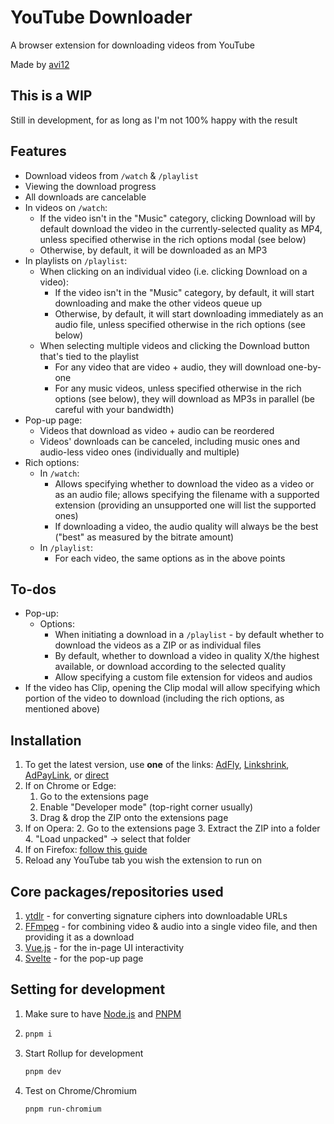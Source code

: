 # YouTube Downloader

A browser extension for downloading videos from YouTube

Made by [avi12](https://avi12.com)

## This is a WIP

Still in development, for as long as I'm not 100% happy with the result

## Features

- Download videos from `/watch` & `/playlist`
- Viewing the download progress
- All downloads are cancelable
- In videos on `/watch`:
  - If the video isn't in the "Music" category, clicking Download will by default download the video in the currently-selected
    quality as MP4, unless specified otherwise in the rich options modal (see below)
  - Otherwise, by default, it will be downloaded as an MP3
- In playlists on `/playlist`:
  - When clicking on an individual video (i.e. clicking Download on a video):
    - If the video isn't in the "Music" category, by default, it will start downloading and make the other videos queue up
    - Otherwise, by default, it will start downloading immediately as an audio file, unless specified otherwise in the rich options (see below)
  - When selecting multiple videos and clicking the Download button that's tied to the playlist
    - For any video that are video + audio, they will download one-by-one
    - For any music videos, unless specified otherwise in the rich options (see below), they will download as MP3s in parallel (be careful with your bandwidth)
- Pop-up page:
  - Videos that download as video + audio can be reordered
  - Videos' downloads can be canceled, including music ones and audio-less video ones (individually and multiple)
- Rich options:
  - In `/watch`:
    - Allows specifying whether to download the video as a video or as an audio file; allows specifying the filename with a supported extension (providing an unsupported one will list the supported ones)
    - If downloading a video, the audio quality will always be the best ("best" as measured by the bitrate amount)
  - In `/playlist`:
    - For each video, the same options as in the above points

## To-dos

- Pop-up:
  - Options:
    - When initiating a download in a `/playlist` - by default whether to download the videos as a ZIP or as individual files
    - By default, whether to download a video in quality X/the highest available, or download according to the selected
      quality
    - Allow specifying a custom file extension for videos and audios
- If the video has Clip, opening the Clip modal will allow specifying which portion of the video to download (including
  the rich options, as mentioned above)

## Installation

1. To get the latest version, use **one** of the links: [AdFly](http://fumacrom.com/3907988/youtube-downloader),
   [Linkshrink](https://linkshrink.ca/youtube-downloader),
   [AdPayLink](https://go.rancah.com/7hRX),
   or [direct](https://bit.ly/3tqf9y6)
2. If on Chrome or Edge:
   1. Go to the extensions page
   2. Enable "Developer mode" (top-right corner usually)
   3. Drag & drop the ZIP onto the extensions page
3. If on Opera: 2. Go to the extensions page 3. Extract the ZIP into a folder 4. "Load unpacked" → select that folder
4. If on Firefox: [follow this guide](https://extensionworkshop.com/documentation/develop/temporary-installation-in-firefox/)
5. Reload any YouTube tab you wish the extension to run on

## Core packages/repositories used

1. [ytdlr](https://github.com/bakapear/ytdlr) - for converting signature ciphers into downloadable URLs
2. [FFmpeg](https://github.com/ffmpegwasm/ffmpeg.wasm) - for combining video & audio into a single video file, and then
   providing it as a download
3. [Vue.js](https://vuejs.org) - for the in-page UI interactivity
4. [Svelte](https://svelte.dev) - for the pop-up page

## Setting for development

1. Make sure to have [Node.js](https://nodejs.org) and [PNPM](https://pnpm.js.org/en/installation)
1. ```bash
   pnpm i
   ```
1. Start Rollup for development
   ```bash
   pnpm dev
   ```
1. Test on Chrome/Chromium
   ```bash
   pnpm run-chromium
   ```
